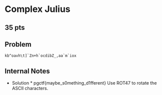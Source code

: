 # Complex Julius
35 pts
---
## Problem
```
kb^oavh\t]`Zn+h`ocdibZ_,aa`m`iox
```

## Internal Notes
* Solution * pgctf{maybe_s0mething_d1fferent}
Use ROT47 to rotate the ASCII characters.
